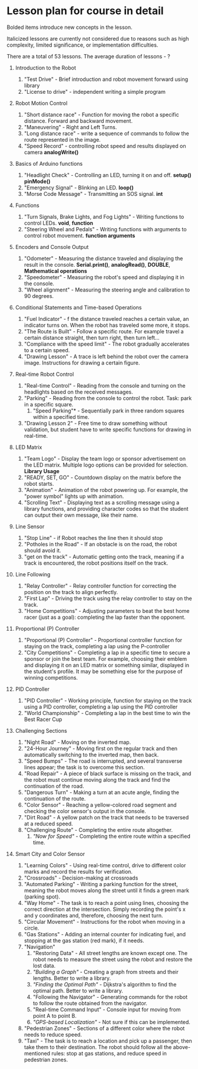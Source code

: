 # Lesson plan for course in detail 

Bolded items introduce new concepts in the lesson.

Italicized lessons are currently not considered due to reasons such as high complexity, limited significance, or implementation difficulties.

There are a total of 53 lessons. The average duration of lessons - ?

1. Introduction to the Robot
	1. "Test Drive" - Brief introduction and robot movement forward using library
	2. "License to drive" - independent writing a simple program

2. Robot Motion Control
	1. "Short distance race" - Function for moving the robot a specific distance. Forward and backward movement.
	2. "Maneuvering" -  Right and Left Turns.
	3. "Long distance race" - write a sequence of commands to follow the route represented in the image. 
	4. "Speed Record" - controlling robot speed and results displayed on camera **analogWrite()**

3. Basics of Arduino functions
	1. "Headlight Check" - Controlling an LED, turning it on and off. **setup()** **pinMode()**
	2. "Emergency Signal" - Blinking an LED. **loop()**
	3. "Morse Code Message" - Transmitting an SOS signal. **int**

4. Functions
	1. "Turn Signals, Brake Lights, and Fog Lights" - Writing functions to control LEDs. **void**, **function**
	2. "Steering Wheel and Pedals" - Writing functions with arguments to control robot movement. **function arguments**

5. Encoders and Console Output
	1. "Odometer" - Measuring the distance traveled and displaying the result in the console. **Serial.print()**, **analogRead()**, **DOUBLE**, **Mathematical operations**
	2. "Speedometer" - Measuring the robot's speed and displaying it in the console.
	3. "Wheel alignment" - Measuring the steering angle and calibration to 90 degrees.

6. Conditional Statements and Time-based Operations
	1. "Fuel Indicator" - f the distance traveled reaches a certain value, an indicator turns on. When the robot has traveled some more, it stops.
	2. "The Route is Built" - Follow a specific route. For example travel a certain distance straight, then turn right, then turn left...
	3. "Compliance with the speed limit" - The robot gradually accelerates to a certain speed.
	4. "Drawing Lesson" - A trace is left behind the robot over the camera image. Instructions for drawing a certain figure.

7. Real-time Robot Control
	1. "Real-time Control" - Reading from the console and turning on the headlights based on the received messages.
	2. "Parking" - Reading from the console to control the robot. Task: park in a specific square.
		1. "Speed Parking"* - Sequentially park in three random squares within a specified time.
	3. "Drawing Lesson 2" - Free time to draw something without validation, but student have to write specific functions for drawing in real-time.

8. LED Matrix
	1. "Team Logo" - Display the team logo or sponsor advertisement on the LED matrix. Multiple logo options can be provided for selection. **Library Usage**
	2. "READY, SET, GO" - Countdown display on the matrix before the robot starts.
	3. "Animation" - Animation of the robot powering up. For example, the "power symbol" lights up with animation.
	4. "Scrolling Text" - Displaying text as a scrolling message using a library functions, and providing character codes so that the student can output their own message, like their name.

9. Line Sensor
	1. "Stop Line" - if Robot reaches the line then it should stop
	2. "Potholes in the Road" - If an obstacle is on the road, the robot should avoid it.
	3. "get on the track" - Automatic getting onto the track, meaning if a track is encountered, the robot positions itself on the track.

10. Line Following
	1. "Relay Controller" - Relay controller function for correcting the position on the track to align perfectly.
	2. "First Lap" - Driving the track using the relay controller to stay on the track.
	3. "Home Competitions" - Adjusting parameters to beat the best home racer (just as a goal): completing the lap faster than the opponent.

11. Proportional (P) Controller
	1. "Proportional (P) Controller" - Proportional controller function for staying on the track, completing a lap using the P-controller
	2. "City Competitions" - Completing a lap in a specific time to secure a sponsor or join the best team. For example, choosing their emblem and displaying it on an LED matrix or something similar, displayed in the student's profile. It may be something else for the purpose of winning competitions.


12. PID Controller
	1. "PID Controller" - Working principle, function for staying on the track using a PID controller, completing a lap using the PID controller
	2. "World Championship" - Completing a lap in the best time to win the Best Racer Cup

13. Challenging Sections
	1. "Night Road" - Moving on the inverted map.
	2. "24-Hour Journey" - Moving first on the regular track and then automatically switching to the inverted map, then back.
	3. "Speed Bumps" - The road is interrupted, and several transverse lines appear; the task is to overcome this section.
	4. "Road Repair" - A piece of black surface is missing on the track, and the robot must continue moving along the track and find the continuation of the road.
	5. "Dangerous Turn" - Making a turn at an acute angle, finding the continuation of the route.
	6. "Color Sensor" - Reaching a yellow-colored road segment and checking the color sensor's output in the console.
	7. "Dirt Road" - A yellow patch on the track that needs to be traversed at a reduced speed.
	8. "Challenging Route" - Completing the entire route altogether.
		1. *"Now for Speed"* - Completing the entire route within a specified time.

14. Smart City and Color Sensor
	1. "Learning Colors" - Using real-time control, drive to different color marks and record the results for verification.
	2. "Crossroads" - Decision-making at crossroads
	3. "Automated Parking" - Writing a parking function for the street, meaning the robot moves along the street until it finds a green mark (parking spot).
	4. "Way Home" - The task is to reach a point using lines, choosing the correct direction at the intersection. Simply recording the point's x and y coordinates and, therefore, choosing the next turn.
	5. "Circular Movement" - Instructions for the robot when moving in a circle.
	6. "Gas Stations" - Adding an internal counter for indicating fuel, and stopping at the gas station (red mark), if it needs.
	7. "Navigation"
		1. "Restoring Data" - All street lengths are known except one. The robot needs to measure the street using the robot and restore the lost data.
		2. *"Building a Graph"* - Creating a graph from streets and their lengths. Better to write a library.
		3. *"Finding the Optimal Path"* - Dijkstra's algorithm to find the optimal path. Better to write a library.
		4. "Following the Navigator" - Generating commands for the robot to follow the route obtained from the navigator.
		5. "Real-time Command Input" - Console input for moving from point A to point B.
		6. *"GPS-based Localization"* - Not sure if this can be implemented. 
	8. "Pedestrian Zones" - Sections of a different color where the robot needs to reduce speed.
	9. "Taxi" - The task is to reach a location and pick up a passenger, then take them to their destination. The robot should follow all the above-mentioned rules: stop at gas stations, and reduce speed in pedestrian zones.
